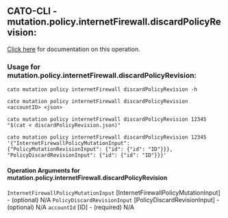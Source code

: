 
## CATO-CLI - mutation.policy.internetFirewall.discardPolicyRevision:
[Click here](https://api.catonetworks.com/documentation/#mutation-discardPolicyRevision) for documentation on this operation.

### Usage for mutation.policy.internetFirewall.discardPolicyRevision:

`cato mutation policy internetFirewall discardPolicyRevision -h`

`cato mutation policy internetFirewall discardPolicyRevision <accountID> <json>`

`cato mutation policy internetFirewall discardPolicyRevision 12345 "$(cat < discardPolicyRevision.json)"`

`cato mutation policy internetFirewall discardPolicyRevision 12345 '{"InternetFirewallPolicyMutationInput": {"PolicyMutationRevisionInput": {"id": {"id": "ID"}}}, "PolicyDiscardRevisionInput": {"id": {"id": "ID"}}}'`

#### Operation Arguments for mutation.policy.internetFirewall.discardPolicyRevision ####
`InternetFirewallPolicyMutationInput` [InternetFirewallPolicyMutationInput] - (optional) N/A 
`PolicyDiscardRevisionInput` [PolicyDiscardRevisionInput] - (optional) N/A 
`accountId` [ID] - (required) N/A 
